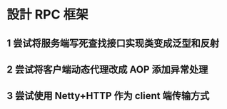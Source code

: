 # 設計 RPC 框架
## 1 尝试将服务端写死查找接口实现类变成泛型和反射

## 2 尝试将客户端动态代理改成 AOP 添加异常处理

## 3 尝试使用 Netty+HTTP 作为 client 端传输方式
